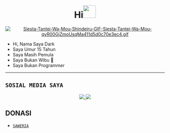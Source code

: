 <h1 align="center">Hi<img src="https://user-images.githubusercontent.com/1303154/88677602-1635ba80-d120-11ea-84d8-d263ba5fc3c0.gif" width="40px" alt=""><br></h1>
<p align="center">
<a href="https://gifyu.com/image/SIG1D"><img src="https://s2.gifyu.com/images/Siesta-Tantei-Wa-Mou-Shindeiru-GIF-Siesta-Tantei-Wa-Mou-qyR00GjZmoUsqMa411d5d0c70e3ec4.gif" alt="Siesta-Tantei-Wa-Mou-Shindeiru-GIF-Siesta-Tantei-Wa-Mou-qyR00GjZmoUsqMa411d5d0c70e3ec4.gif" border="0" /></a>
</p>

<p align="center">

-  Hi, Nama Saya Dark
-  Saya Umur 15 Tahun
-  Saya Masih Pemula
-  Saya Bukan Wibu 🗿
-  Saya Bukan Programmer
</p>

------

## ```SOSIAL MEDIA SAYA```
<p align="center">
<a href="https://www.instagram.com/darkbotzmd"><img src="https://img.shields.io/badge/Instagram-E4405F?style=for-the-badge&logo=instagram&logoColor=white"/> 
<a href="https://wa.me/6285870808160"><img src="https://img.shields.io/badge/WhatsApp-25D366?style=for-the-badge&logo=whatsapp&logoColor=white" /></a>
</p>

## DONASI

- [`SAWERIA`](https://saweria.co/darkbotzmd)
